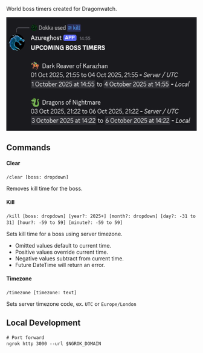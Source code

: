 World boss timers created for Dragonwatch.

<img src="/Media/preview.png" height="300px">

## Commands
#### Clear
`/clear [boss: dropdown]`

Removes kill time for the boss.

#### Kill
`/kill [boss: dropdown] [year?: 2025+] [month?: dropdown] [day?: -31 to 31] [hour?: -59 to 59] [minute?: -59 to 59]`

Sets kill time for a boss using server timezone.
- Omitted values default to current time.
- Positive values override current time.
- Negative values subtract from current time.
- Future DateTime will return an error.

#### Timezone
`/timezone [timezone: text]`

Sets server timezone code, ex. `UTC` or `Europe/London`

## Local Development
```
# Port forward
ngrok http 3000 --url $NGROK_DOMAIN
```
